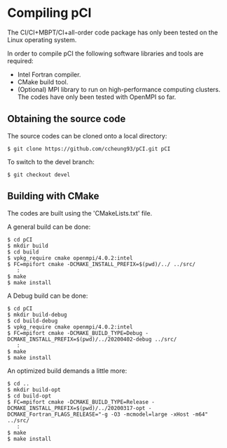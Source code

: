# Compiling pCI

The CI/CI+MBPT/CI+all-order code package has only been tested on the Linux operating system.

In order to compile pCI the following software libraries and tools are required:
- Intel Fortran compiler.
- CMake build tool.
- (Optional) MPI library to run on high-performance computing clusters. The codes have only been tested with OpenMPI so far. 

## Obtaining the source code

The source codes can be cloned onto a local directory:
```
$ git clone https://github.com/ccheung93/pCI.git pCI
```

To switch to the devel branch:
```
$ git checkout devel
```

## Building with CMake

The codes are built using the 'CMakeLists.txt' file. 

A general build can be done:
```
$ cd pCI
$ mkdir build
$ cd build
$ vpkg_require cmake openmpi/4.0.2:intel
$ FC=mpifort cmake -DCMAKE_INSTALL_PREFIX=$(pwd)/../ ../src/
   :
$ make
$ make install
```

A Debug build can be done:
```
$ cd pCI
$ mkdir build-debug
$ cd build-debug
$ vpkg_require cmake openmpi/4.0.2:intel
$ FC=mpifort cmake -DCMAKE_BUILD_TYPE=Debug -DCMAKE_INSTALL_PREFIX=$(pwd)/../20200402-debug ../src/
   :
$ make
$ make install
```

An optimized build demands a little more:

```
$ cd ..
$ mkdir build-opt
$ cd build-opt
$ FC=mpifort cmake -DCMAKE_BUILD_TYPE=Release -DCMAKE_INSTALL_PREFIX=$(pwd)/../20200317-opt -DCMAKE_Fortran_FLAGS_RELEASE="-g -O3 -mcmodel=large -xHost -m64" ../src/
   :
$ make
$ make install
```